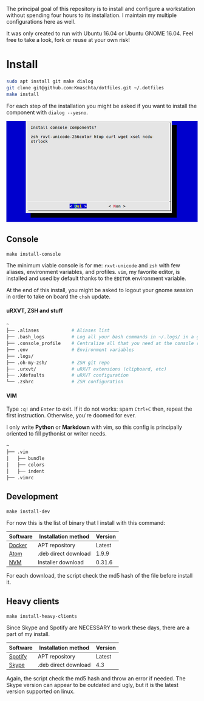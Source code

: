 The principal goal of this repository is to install and configure a workstation without spending four hours to its installation.
I maintain my multiple configurations here as well.

It was only created to run with Ubuntu 16.04 or Ubuntu GNOME 16.04.
Feel free to take a look, fork or reuse at your own risk!

# Install
```bash
sudo apt install git make dialog
git clone git@github.com:Kmaschta/dotfiles.git ~/.dotfiles
make install
```

For each step of the installation you might be asked if you want to install the component with `dialog --yesno`.

![prompt](/doc/prompt.png)

## Console
`make install-console`

The minimum viable console is for me: `rxvt-unicode` and `zsh` with few aliases, environment variables, and profiles.
`vim`, my favorite editor, is installed and used by default thanks to the `EDITOR` environment variable.

At the end of this install, you might be asked to logout your gnome session in order to take on board the `chsh` update.

#### uRXVT, ZSH and stuff

```bash
~
├── .aliases            # Aliases list
├── .bash_logs          # Log all your bash commands in ~/.logs/ in a greppable format
├── .console_profile    # Centralize all that you need at the console run (zsh source this file)
├── .env                # Environment variables
├── .logs/
├── .oh-my-zsh/         # ZSH git repo
├── .urxvt/             # uRXVT extensions (clipboard, etc)
├── .Xdefaults          # uRXVT configuration
└── .zshrc              # ZSH configuration
```

#### VIM
Type `:q!` and `Enter` to exit. If it do not works: spam `Ctrl+C` then, repeat the first instruction.
Otherwise, you're doomed for ever.

I only write **Python** or **Markdown** with vim, so this config is principally oriented to fill pythonist or writer needs.

```bash
~                             
├── .vim
│   ├── bundle
│   ├── colors
│   ├── indent
├── .vimrc
```

## Development
`make install-dev`

For now this is the list of binary that I install with this command:

| **Software**                            | **Installation method** | **Version** |
|-----------------------------------------|-------------------------|-------------|
| [Docker](https://www.docker.com/)       | APT repository          | Latest      |
| [Atom](https://atom.io/)                | .deb direct download    | 1.9.9       |
| [NVM](https://github.com/creationix/nvm)| Installer download      | 0.31.6      |

For each download, the script check the md5 hash of the file before install it.


## Heavy clients
`make install-heavy-clients`

Since Skype and Spotify are NECESSARY to work these days, there are a part of my install.

| **Software**                            | **Installation method** | **Version** |
|-----------------------------------------|-------------------------|-------------|
| [Spotify](https://www.spotify.com/)     | APT repository          | Latest      |
| [Skype](https://www.skype.com/)         | .deb direct download    | 4.3         |

Again, the script check the md5 hash and throw an error if needed.
The Skype version can appear to be outdated and ugly, but it is the latest version supported on linux.
